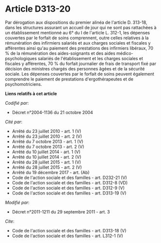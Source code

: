 # Article D313-20

Par dérogation aux dispositions du premier alinéa de l'article D. 313-18, dans les structures assurant un accueil de jour qui
ne sont pas rattachées à un établissement mentionné au 6° du I de l'article L. 312-1, les dépenses couvertes par le forfait
de soins comprennent, outre celles relatives à la rémunération des infirmiers salariés et aux charges sociales et fiscales y
afférentes ainsi qu'au paiement des prestations des infirmiers libéraux, 70 % de la rémunération des aides-soignants et des
aides médico-psychologiques salariés de l'établissement et les charges sociales et fiscales y afférentes, 70 % du forfait
journalier de frais de transport fixé par décision des ministres chargés des personnes âgées et de la sécurité sociale. Les
dépenses couvertes par le forfait de soins peuvent également comprendre le paiement de prestations d'ergothérapeutes et de
psychomotriciens.

**Liens relatifs à cet article**

_Codifié par_:

  - Décret n°2004-1136 du 21 octobre 2004

_Cité par_:

  - Arrêté du 23 juillet 2010 - art. 1 (V)
  - Arrêté du 23 juillet 2010 - art. 2 (V)
  - Arrêté du 7 octobre 2013 - art. 1 (V)
  - Arrêté du 7 octobre 2013 - art. 2 (V)
  - Arrêté du 10 juillet 2014 - art. 1 (V)
  - Arrêté du 10 juillet 2014 - art. 2 (V)
  - Arrêté du 28 juillet 2015 - art. 1 (V)
  - Arrêté du 28 juillet 2015 - art. 2 (V)
  - Arrêté du 19 décembre 2017 - art. (Ab)
  - Code de l'action sociale et des familles - art. D232-21 (V)
  - Code de l'action sociale et des familles - art. D312-8 (VD)
  - Code de l'action sociale et des familles - art. D312-9 (V)
  - Code de l'action sociale et des familles - art. D313-19 (V)

_Modifié par_:

  - Décret n°2011-1211 du 29 septembre 2011 - art. 3

_Cite_:

  - Code de l'action sociale et des familles - art. D313-18 (V)
  - Code de l'action sociale et des familles - art. L312-1 (V)

